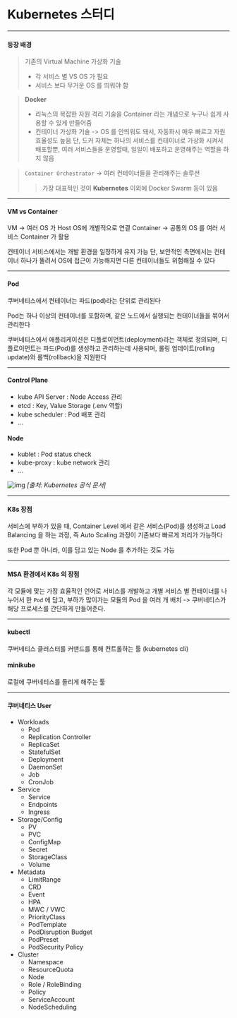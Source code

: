 # Kubernetes 스터디 

---
#### 등장 배경

> 기존의 Virtual Machine 가상화 기술
> - 각 서비스 별 VS OS 가 필요
> - 서비스 보다 무거운 OS 를 띄워야 함

> **Docker**
> - 리눅스의 복잡한 자원 격리 기술을 Container 라는 개념으로 누구나 쉽게 사용할 수 있게 만들어줌
> - 컨테이너 가상화 기술
> -> OS 를 안띄워도 돼서, 자동화시 매우 빠르고 자원 효율성도 높음
> 단, 도커 자체는 하나의 서비스를 컨테이너로 가상화 시켜서 배포할뿐, 여러 서비스들을 운영할때, 일일이 배포하고 운영해주는 역할을 하지 않음

> `Container Orchestrator` -> 여러 컨테이너들을 관리해주는 솔루션 
>> 가장 대표적인 것이 **Kubernetes** 
>> 이외에 Docker Swarm 등이 있음

--- 
#### VM vs Container
VM -> 여러 OS 가 Host OS에 개별적으로 연결
Container -> 공통의 OS 를 여러 서비스 Container 가 활용

컨테이너 서비스에서는 개발 환경을 일정하게 유지 가능
단, 보안적인 측면에서는 컨테이너 하나가 뚤려서 OS에 접근이 가능해지면 다른 컨테이너들도 위험해질 수 있다


---
#### Pod
쿠버네티스에서 컨테이너는 파드(pod)라는 단위로 관리된다

Pod는 하나 이상의 컨테이너를 포함하며, 같은 노드에서 실행되는 컨테이너들을 묶어서 관리한다

쿠버네티스에서 애플리케이션은 디플로이먼트(deployment)라는 객체로 정의되며, 디플로이먼트는 파드(Pod)를 생성하고 관리하는데 사용되며, 롤링 업데이트(rolling update)와 롤백(rollback)을 지원한다

---
#### Control Plane
- kube API Server : Node Access 관리
- etcd : Key, Value Storage (.env 역할)
- kube scheduler : Pod 배포 관리
- ...
#### Node
- kublet : Pod status check
- kube-proxy : kube network 관리
- ...

![img](https://kubernetes.io/images/docs/components-of-kubernetes.svg) 
_[출처: Kubernetes 공식 문서]_


---
#### K8s 장점
서비스에 부하가 있을 때, Container Level 에서 같은 서비스(Pod)를 생성하고 Load Balancing 을 하는 과정,
즉 Auto Scaling 과정이 기존보다 빠르게 처리가 가능하다

또한 Pod 뿐 아니라, 이를 담고 있는 Node 를 추가하는 것도 가능   

---
#### MSA 환경에서 K8s 의 장점 
각 모듈에 맞는 가장 효율적인 언어로 서비스를 개발하고 개별 서비스 별 컨테이너를 나누어서 한 `Pod` 에 담고,
부하가 많이가는 모듈의 Pod 을 여러 개 배치
-> 쿠버네티스가 해당 프로세스를 간단하게 만들어준다.


---
#### kubectl
쿠버네티스 클러스터를 커맨드를 통해 컨트롤하는 툴 (kubernetes cli)

#### minikube
로컬에 쿠버네티스를 돌리게 해주는 툴



---

#### 쿠버네티스 User
* Workloads
  * Pod
  * Replication Controller
  * ReplicaSet
  * StatefulSet
  * Deployment
  * DaemonSet
  * Job
  * CronJob
* Service 
  * Service
  * Endpoints
  * Ingress
* Storage/Config 
  * PV
  * PVC
  * ConfigMap
  * Secret
  * StorageClass
  * Volume
* Metadata
  * LimitRange
  * CRD
  * Event
  * HPA
  * MWC / VWC
  * PriorityClass
  * PodTemplate
  * PodDisruption Budget
  * PodPreset
  * PodSecurity Policy 
* Cluster
  * Namespace
  * ResourceQuota
  * Node
  * Role / RoleBinding
  * Policy
  * ServiceAccount
  * NodeScheduling
 
